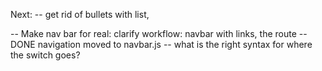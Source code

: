 Next: 
-- get rid of bullets with list, 

-- Make nav bar for real: clarify workflow: navbar with links, the route
	-- DONE navigation moved to navbar.js
	-- what is the right syntax for where the switch goes? 

